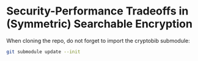 Security-Performance Tradeoffs in (Symmetric) Searchable Encryption
=================================================================================

When cloning the repo, do not forget to import the cryptobib submodule:
```sh
git submodule update --init
```